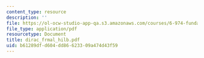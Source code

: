 ```yaml
---
content_type: resource
description: ''
file: https://ol-ocw-studio-app-qa.s3.amazonaws.com/courses/6-974-fundamentals-of-photonics-quantum-electronics-spring-2006/b61289dfd604dd86623309a474d43f59_dirac_frmal_hilb.pdf
file_type: application/pdf
resourcetype: Document
title: dirac_frmal_hilb.pdf
uid: b61289df-d604-dd86-6233-09a474d43f59
---
```

